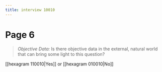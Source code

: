 ```yaml
---
title: interview 10010
---
```

# Page 6
> *Objective Data:* Is there objective data in the external, natural world that can bring some light to this question?

[[hexagram 110010|Yes]] or [[hexagram 010010|No]] 